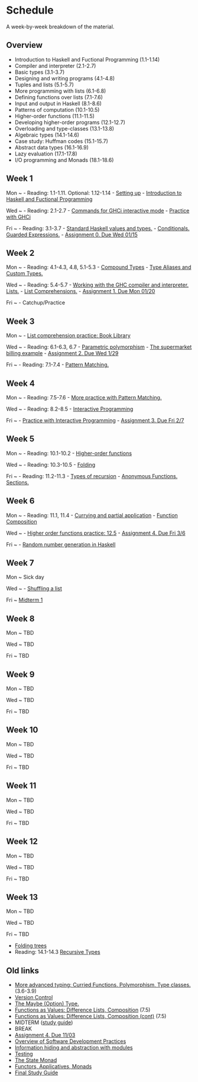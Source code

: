 # Schedule

A week-by-week breakdown of the material.

## Overview

- Introduction to Haskell and Fuctional Programming (1.1-1.14)
- Compiler and interpreter (2.1-2.7)
- Basic types (3.1-3.7)
- Designing and writing programs (4.1-4.8)
- Tuples and lists (5.1-5.7)
- More programming with lists (6.1-6.8)
- Defining functions over lists (7.1-7.6)
- Input and output in Haskell (8.1-8.6)
- Patterns of computation (10.1-10.5)
- Higher-order functions (11.1-11.5)
- Developing higher-order programs (12.1-12.7)
- Overloading and type-classes (13.1-13.8)
- Algebraic types (14.1-14.6)
- Case study: Huffman codes (15.1-15.7)
- Abstract data types (16.1-16.9)
- Lazy evaluation (17.1-17.8)
- I/O programming and Monads (18.1-18.6)

## Week 1

Mon
  ~ - Reading: 1.1-1.11. Optional: 1.12-1.14
    - [Setting up](notes/setup.md)
    - [Introduction to Haskell and Fuctional Programming](notes/intro.md)

Wed
  ~ - Reading: 2.1-2.7
    - [Commands for GHCi interactive mode](notes/ghci_commands.md)
    - [Practice with GHCi](notes/ghci_practice.md)

Fri
  ~ - Reading: 3.1-3.7
    - [Standard Haskell values and types.](notes/standard.md)
    - [Conditionals. Guarded Expressions.](notes/functions_conditionals.md)
    - [Assignment 0. Due Wed 01/15](assignments/assignment0.md)

## Week 2

Mon
  ~ - Reading: 4.1-4.3, 4.8, 5.1-5.3
    - [Compound Types](notes/compoundTypes.md)
    - [Type Aliases and Custom Types.](notes/types_custom.md)

Wed
  ~ - Reading: 5.4-5.7
    - [Working with the GHC compiler and interpreter. Lists.](notes/lists.md)
    - [List Comprehensions.](notes/list_comprehensions.md)
    - [Assignment 1. Due Mon 01/20](assignments/assignment1.md)

Fri
  ~ - Catchup/Practice


## Week 3

Mon
  ~ - [List comprehension practice: Book Library](notes/list_comp_practice.md)

Wed
  ~ - Reading: 6.1-6.3, 6.7
    - [Parametric polymorphism](notes/parametric_polymorphism.md)
    - [The supermarket billing example](notes/supermarket_billing.md)
    - [Assignment 2. Due Wed 1/29](assignments/assignment2.md)

Fri
  ~ - Reading: 7.1-7.4
    - [Pattern Matching.](notes/pattern_matching.md)

## Week 4

Mon
  ~ - Reading: 7.5-7.6
    - [More practice with Pattern Matching.](notes/more_pattern_matching.md)

Wed
  ~ - Reading: 8.2-8.5
    - [Interactive Programming](notes/interactive.md)


Fri
  ~ - [Practice with Interactive Programming](notes/interactive_hangman.md)
    - [Assignment 3. Due Fri 2/7](assignments/assignment3.md)

## Week 5

Mon
  ~ - Reading: 10.1-10.2
    - [Higher-order functions](notes/more_pattern_matching_functions.md)

Wed
  ~ - Reading: 10.3-10.5
    - [Folding](notes/folding.md)

Fri
  ~ - Reading: 11.2-11.3
    - [Types of recursion](notes/recursion.md)
    - [Anonymous Functions. Sections.](notes/anonymous_functions.md)

## Week 6

Mon
  ~ - Reading: 11.1, 11.4
    - [Currying and partial application](notes/currying.md)
    - [Function Composition](notes/function_composition.md)

Wed
  ~ - [Higher order functions practice: 12.5](notes/higher_order_functions_practice.md)
    - [Assignment 4. Due Fri 3/6](assignments/assignment4.md)


Fri
  ~ - [Random number generation in Haskell](notes/random_numbers.md)

## Week 7

Mon
  ~ Sick day

Wed
  ~ - [Shuffling a list](notes/random_numbers.md)

Fri
  ~ [Midterm 1](notes/midterm1_study_guide.md)

## Week 8

Mon
  ~ TBD

Wed
  ~ TBD

Fri
  ~ TBD

## Week 9

Mon
  ~ TBD

Wed
  ~ TBD

Fri
  ~ TBD

## Week 10

Mon
  ~ TBD

Wed
  ~ TBD

Fri
  ~ TBD

## Week 11

Mon
  ~ TBD

Wed
  ~ TBD

Fri
  ~ TBD

## Week 12

Mon
  ~ TBD

Wed
  ~ TBD

Fri
  ~ TBD

## Week 13

Mon
  ~ TBD

Wed
  ~ TBD

Fri
  ~ TBD


- [Folding trees](notes/foldingTrees.md)
- Reading: 14.1-14.3 [Recursive Types](notes/recursive_types.md)

## Old links

- [More advanced typing: Curried Functions. Polymorphism, Type classes.](notes/types_advanced.md) (3.6-3.9)
- [Version Control](notes/version_control.md)
- [The Maybe (Option) Type.](notes/maybe.md)
- [Functions as Values: Difference Lists, Composition](notes/difference_lists.md) (7.5)
- [Functions as Values: Difference Lists, Composition (cont)](notes/difference_lists.md) (7.5)
- MIDTERM ([study guide](notes/midterm_study_guide.md))
- BREAK
- [Assignment 4. Due 11/03](assignments/assignment4.md)
- [Overview of Software Development Practices](notes/dev_overview.md)
- [Information hiding and abstraction with modules](notes/modules.md)
- [Testing](notes/testing.md)
- [The State Monad](notes/functors_monads.md)
- [Functors, Applicatives, Monads](notes/functors_monads.md)
- [Final Study Guide](notes/final_study_guide.md)
